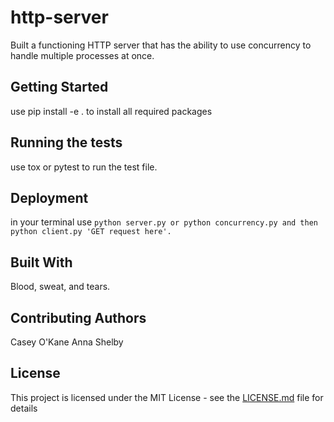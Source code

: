 # http-server

Built a functioning HTTP server that has the ability to use concurrency to handle multiple processes at once.

## Getting Started

use pip install -e . to install all required packages

## Running the tests

use tox or pytest to run the test file.

## Deployment

in your terminal use ```python server.py or python concurrency.py and then python client.py 'GET request here'.```

## Built With

Blood, sweat, and tears.

## Contributing Authors

Casey O'Kane
Anna Shelby

## License

This project is licensed under the MIT License - see the [LICENSE.md](LICENSE.md) file for details
